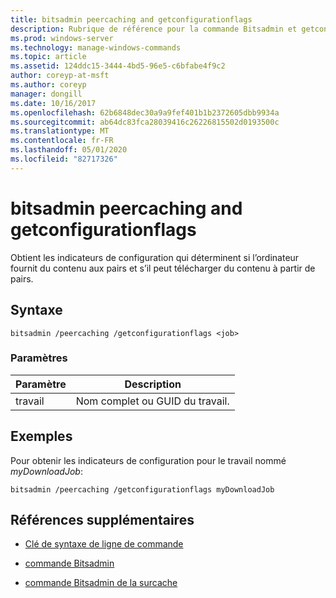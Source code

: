 ```yaml
---
title: bitsadmin peercaching and getconfigurationflags
description: Rubrique de référence pour la commande Bitsadmin et getconfigurationflags, qui obtient les indicateurs de configuration qui déterminent si l’ordinateur fournit du contenu aux pairs et s’il peut télécharger du contenu à partir de pairs.
ms.prod: windows-server
ms.technology: manage-windows-commands
ms.topic: article
ms.assetid: 124ddc15-3444-4bd5-96e5-c6bfabe4f9c2
author: coreyp-at-msft
ms.author: coreyp
manager: dongill
ms.date: 10/16/2017
ms.openlocfilehash: 62b6848dec30a9a9fef401b1b2372605dbb9934a
ms.sourcegitcommit: ab64dc83fca28039416c26226815502d0193500c
ms.translationtype: MT
ms.contentlocale: fr-FR
ms.lasthandoff: 05/01/2020
ms.locfileid: "82717326"
---
```

# <a name="bitsadmin-peercaching-and-getconfigurationflags"></a>bitsadmin peercaching and getconfigurationflags

Obtient les indicateurs de configuration qui déterminent si l’ordinateur fournit du contenu aux pairs et s’il peut télécharger du contenu à partir de pairs.

## <a name="syntax"></a>Syntaxe

```
bitsadmin /peercaching /getconfigurationflags <job>
```

### <a name="parameters"></a>Paramètres

| Paramètre | Description |
| -------------- | -------------- |
| travail | Nom complet ou GUID du travail. |

## <a name="examples"></a>Exemples

Pour obtenir les indicateurs de configuration pour le travail nommé *myDownloadJob*:

```
bitsadmin /peercaching /getconfigurationflags myDownloadJob
```

## <a name="additional-references"></a>Références supplémentaires

- [Clé de syntaxe de ligne de commande](command-line-syntax-key.md)

- [commande Bitsadmin](bitsadmin.md)

- [commande Bitsadmin de la surcache](bitsadmin-peercaching.md)

